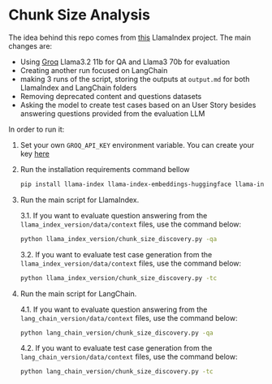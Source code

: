 # Chunk Size Analysis
The idea behind this repo comes from [this](https://www.llamaindex.ai/blog/evaluating-the-ideal-chunk-size-for-a-rag-system-using-llamaindex-6207e5d3fec5) LlamaIndex project. The main changes are:
- Using [Groq](https://groq.com/) Llama3.2 11b for QA and Llama3 70b for evaluation
- Creating another run focused on LangChain
- making 3 runs of the script, storing the outputs at `output.md` for both LlamaIndex and LangChain folders
- Removing deprecated content and questions datasets
- Asking the model to create test cases based on an User Story besides answering questions provided from the evaluation LLM
  
In order to run it:
1. Set your own `GROQ_API_KEY` environment variable. You can create your key [here](https://console.groq.com/keys)
2. Run the installation requirements command bellow
   ```bash
   pip install llama-index llama-index-embeddings-huggingface llama-index-llms-groq spacy unstructured "unstructured[pdf]" onnxruntime[full] unstructured[all]
   ```
3. Run the main script for LlamaIndex.

   3.1. If you want to evaluate question answering from the `llama_index_version/data/context` files, use the command below:
   ```bash
   python llama_index_version/chunk_size_discovery.py -qa
   ```
   3.2. If you want to evaluate test case generation from the `llama_index_version/data/context` files, use the command below:
   ```bash
   python llama_index_version/chunk_size_discovery.py -tc
   ```
4. Run the main script for LangChain.

   4.1. If you want to evaluate question answering from the `lang_chain_version/data/context` files, use the command below:
   ```bash
   python lang_chain_version/chunk_size_discovery.py -qa
   ```
   4.2. If you want to evaluate test case generation from the `lang_chain_version/data/context` files, use the command below:
   ```bash
   python lang_chain_version/chunk_size_discovery.py -tc
   ```
